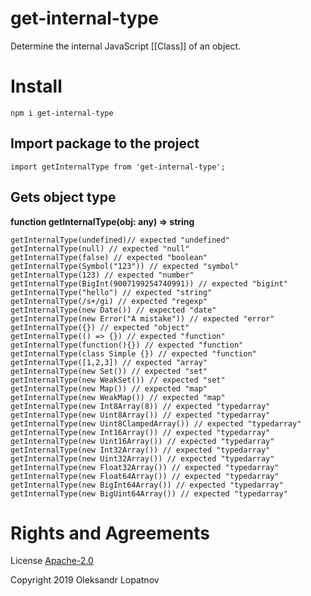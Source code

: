 # get-internal-type

Determine the internal JavaScript [[Class]] of an object.

# Install

```
npm i get-internal-type
```

## Import package to the project

```
import getInternalType from 'get-internal-type';
```

## Gets object type

**function getInternalType(obj: any) => string**

```
getInternalType(undefined)// expected "undefined"
getInternalType(null) // expected "null"
getInternalType(false) // expected "boolean"
getInternalType(Symbol("123")) // expected "symbol"
getInternalType(123) // expected "number"
getInternalType(BigInt(9007199254740991)) // expected "bigint"
getInternalType("hello") // expected "string"
getInternalType(/s+/gi) // expected "regexp"
getInternalType(new Date()) // expected "date"
getInternalType(new Error("A mistake")) // expected "error"
getInternalType({}) // expected "object"
getInternalType(() => {}) // expected "function"
getInternalType(function(){}) // expected "function"
getInternalType(class Simple {}) // expected "function"
getInternalType([1,2,3]) // expected "array"
getInternalType(new Set()) // expected "set"
getInternalType(new WeakSet()) // expected "set"
getInternalType(new Map()) // expected "map"
getInternalType(new WeakMap()) // expected "map"
getInternalType(new Int8Array(8)) // expected "typedarray"
getInternalType(new Uint8Array()) // expected "typedarray"
getInternalType(new Uint8ClampedArray()) // expected "typedarray"
getInternalType(new Int16Array()) // expected "typedarray"
getInternalType(new Uint16Array()) // expected "typedarray"
getInternalType(new Int32Array()) // expected "typedarray"
getInternalType(new Uint32Array()) // expected "typedarray"
getInternalType(new Float32Array()) // expected "typedarray"
getInternalType(new Float64Array()) // expected "typedarray"
getInternalType(new BigInt64Array()) // expected "typedarray"
getInternalType(new BigUint64Array()) // expected "typedarray"
```

# Rights and Agreements

License [Apache-2.0](https://github.com/lopatnov/get-internal-type/blob/master/LICENSE)

Copyright 2019 Oleksandr Lopatnov

